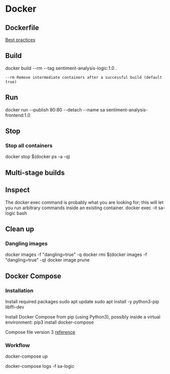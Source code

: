 # Docker

## Dockerfile

[](https://www.ctl.io/developers/blog/post/dockerfile-entrypoint-vs-cmd/)

[Best practices](https://docs.docker.com/develop/develop-images/dockerfile_best-practices/)

## Build
docker build --rm --tag sentiment-analysis-logic:1.0 .

`--rm Remove intermediate containers after a successful build (default true)`

## Run
docker run --publish 80:80 --detach --name sa sentiment-analysis-frontend:1.0

## Stop

### Stop all containers
docker stop $(docker ps -a -q)


## Multi-stage builds
[](https://docs.docker.com/develop/develop-images/multistage-build/)

## Inspect
The docker exec command is probably what you are looking for; this will let you run arbitrary commands inside an existing container.
docker exec -it sa-logic bash

## Clean up

### Dangling images
docker images -f "dangling=true" -q
docker rmi $(docker images -f "dangling=true" -q)
docker image prune

## Docker Compose

### Installation
Install required packages
sudo apt update
sudo apt install -y python3-pip libffi-dev

Install Docker Compose from pip (using Python3), possibly inside a virtual environment:
pip3 install docker-compose

[](https://www.baeldung.com/docker-compose)
[](https://docs.docker.com/compose/gettingstarted/)
Compose file version 3 [reference](https://docs.docker.com/compose/compose-file/)

### Workflow

docker-compose up

docker-compose logs -f sa-logic
